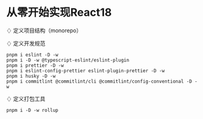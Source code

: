 # 从零开始实现React18

♢ 定义项目结构（monorepo）

♢ 定义开发规范
```
pnpm i eslint -D -w
pnpm i -D -w @typescript-eslint/eslint-plugin 
pnpm i prettier -D -w
pnpm i eslint-config-prettier eslint-plugin-prettier -D -w
pnpm i husky -D -w
pnpm i commitlint @commitlint/cli @commitlint/config-conventional -D -w
```
♢ 定义打包工具
```
pnpm i -D -w rollup
```
